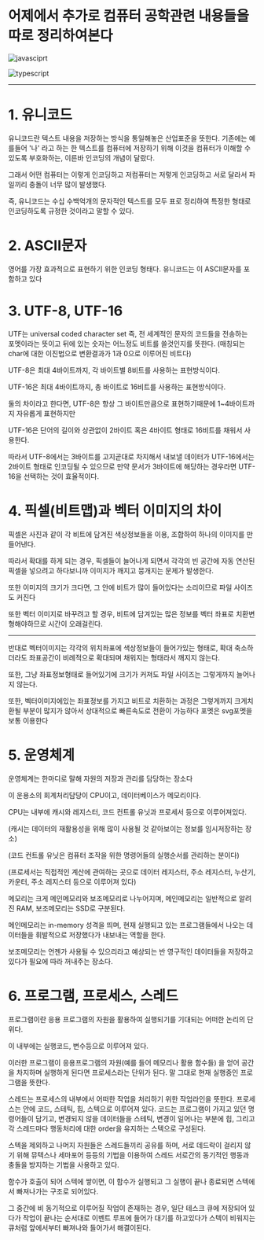 # **어제에서 추가로 컴퓨터 공학관련 내용들을 따로 정리하여본다**

![javasciprt](https://img.shields.io/badge/javascript-up%20to%20date-yellow)

![typescript](https://img.shields.io/badge/typescript-up%20to%20date-blue)

---

# 1. 유니코드

유니코드란 텍스트 내용을 저장하는 방식을 통일해놓은 산업표준을 뜻한다. 기존에는 예를들어 '나' 라고 하는 한 텍스트를 컴퓨터에 저장하기 위해 이것을 컴퓨터가 이해할 수 있도록 부호화하는, 이른바 인코딩의 개념이 달랐다.

그래서 어떤 컴퓨터는 이렇게 인코딩하고 저컴퓨터는 저렇게 인코딩하고 서로 달라서 파일끼리 충돌이 너무 많이 발생했다.

즉, 유니코드는 수십 수백억개의 문자적인 텍스트를 모두 표로 정리하여 특정한 형태로 인코딩하도록 규정한 것이라고 말할 수 있다.

# 2. ASCII문자

영어를 가장 효과적으로 표현하기 위한 인코딩 형태다. 유니코드는 이 ASCII문자를 포함하고 있다

# 3. UTF-8, UTF-16

UTF는 universal coded character set 즉, 전 세계적인 문자의 코드들을 전송하는 포멧이라는 뜻이고 뒤에 있는 숫자는 어느정도 비트를 쓸것인지를 뜻한다. (매칭되는 char에 대한 이진법으로 변환결과가 1과 0으로 이루어진 비트다)

UTF-8은 최대 4바이트까지, 각 바이트별 8비트를 사용하는 표현방식이다.

UTF-16은 최대 4바이트까지, 총 바이트로 16비트를 사용하는 표현방식이다.

둘의 차이라고 한다면, UTF-8은 항상 그 바이트만큼으로 표현하기때문에 1~4바이트까지 자유롭게 표현하지만

UTF-16은 단어의 길이와 상관없이 2바이트 혹은 4바이트 형태로
16비트를 채워서 사용한다.

따라서 UTF-8에서는 3바이트를 고지곧대로 차지해서 내보낼 데이터가 UTF-16에서는 2바이트 형태로 인코딩될 수 있으므로 만약 문서가 3바이트에 해당하는 경우라면 UTF-16을 선택하는 것이 효율적이다.

# 4. 픽셀(비트맵)과 벡터 이미지의 차이

픽셀은 사진과 같이 각 비트에 담겨진 색상정보들을 이용, 조합하여 하나의 이미지를 만들어낸다.

따라서 확대를 하게 되는 경우, 픽셀들이 늘어나게 되면서 각각의 빈 공간에 자동 연산된 픽셀을 넣으려고 하다보니까 이미지가 깨지고 뭉개지는 문제가 발생한다.

또한 이미지의 크기가 크다면, 그 안에 비트가 많이 들어있다는 소리이므로 파일 사이즈도 커진다

또한 벡터 이미지로 바꾸려고 할 경우, 비트에 담겨있는 많은 정보를 벡터 좌표로 치환변형해야하므로 시간이 오래걸린다.

---

반대로 벡터이미지는 각각의 위치좌표에 색상정보들이 들어가있는 형태로, 확대 축소하더라도 좌표공간이 비례적으로 확대되며 채워지는 형태라서 깨지지 않는다.

또한, 그냥 좌표정보형태로 들어있기에 크기가 커져도 파일 사이즈는 그렇게까지 늘어나지 않는다.

또한, 벡터이미지에있는 좌표정보를 가지고 비트로 치환하는 과정은 그렇게까지 크게치환될 부분이 많지가 않아서 상대적으로 빠른속도로 전환이 가능하다
포멧은 svg포멧을 보통 이용한다

# 5. 운영체계

운영체계는 한마디로 말해 자원의 저장과 관리를 담당하는 장소다

이 운용소의 회계처리담당이 CPU이고, 데이터베이스가 메모리이다.

CPU는 내부에 캐시와 레지스터, 코드 컨트롤 유닛과 프로세서 등으로 이루어져있다.

(캐시는 데이터의 재활용성을 위해 많이 사용될 것 같아보이는 정보를 임시저장하는 장소)

(코드 컨트롤 유닛은 컴퓨터 조작을 위한 명령어들의 실행순서를 관리하는 분이다)

(프로세서는 직접적인 계산에 관여하는 곳으로 데이터 레지스터, 주소 레지스터, 누산기, 카운터, 주소 레지스터 등으로 이루어져 있다)

메모리는 크게 메인메모리와 보조메모리로 나누어지며, 메인메모리는 일반적으로 알려진 RAM, 보조메모리는 SSD로 구분된다.

메인메모리는 in-memory 성격을 띄며, 현재 실행되고 있는 프로그램들에서 나오는 데이터들을 휘발적으로 저장했다가 내보내는 역할을 한다.

보조메모리는 언젠가 사용될 수 있으리라고 예상되는 반 영구적인 데이터들을 저장하고 있다가 필요에 따라 꺼내주는 장소다.

# 6. 프로그램, 프로세스, 스레드

프로그램이란 응용 프로그램의 자원을 활용하여 실행되기를 기대되는 어떠한 논리의 단위다.

이 내부에는 실행코드, 변수등으로 이루어져 있다.

이러한 프로그램이 응용프로그램의 자원(예를 들어 메모리나 활용 함수들) 을 얻어 공간을 차지하며 실행하게 된다면 프로세스라는 단위가 된다. 말 그대로 현재 실행중인 프로그램을 뜻한다.

스레드는 프로세스의 내부에서 어떠한 작업을 처리하기 위한 작업라인을 뜻한다. 프로세스는 안에 코드, 스테틱, 힙, 스텍으로 이루어져 있다. 코드는 프로그램이 가지고 있던 명령어들이 담기고, 변경되지 않을 데이터들을 스테틱, 변경이 일어나는 부분에 힙, 그리고 각 스레드마다 행동처리에 대한 order을 유지하는 스텍으로 구성된다.

스텍을 제외하고 나머지 자원들은 스레드들끼리 공유를 하며, 서로 데드락이 걸리지 않기 위해 뮤텍스나 세마포어 등등의 기법을 이용하여 스레드 서로간의 동기적인 행동과 충돌을 방지하는 기법을 사용하고 있다.

함수가 호출이 되어 스텍에 쌓이면, 이 함수가 실행되고 그 실행이 끝나 종료되면 스텍에서 빠져나가는 구조로 되어있다.

그 중간에 비 동기적으로 이루어질 작업이 존재하는 경우, 일단 테스크 큐에 저장되어 있다가 작업이 끝나는 순서대로 이벤트 루프에 들어가 대기를 하고있다가 스텍이 비워지는 큐처럼 앞에서부터 빠져나와 들어가서 해결이된다.
